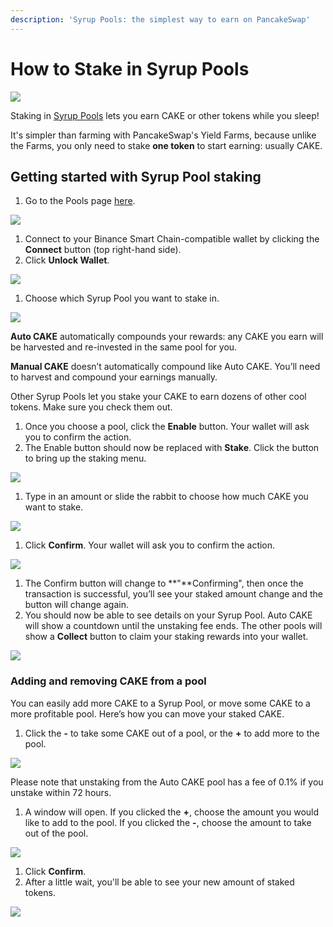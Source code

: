 ```yaml
---
description: 'Syrup Pools: the simplest way to earn on PancakeSwap'
---
```


# How to Stake in Syrup Pools

![](../../.gitbook/assets/docs-masthead-15-.png)

Staking in [Syrup Pools](https://docs.pancakeswap.finance/products/syrup-pool) lets you earn CAKE or other tokens while you sleep!

It's simpler than farming with PancakeSwap's Yield Farms, because unlike the Farms, you only need to stake **one token** to start earning: usually CAKE.

## **Getting started with Syrup Pool staking**

1. Go to the Pools page [here](https://pancakeswap.finance/pools).

![](../../.gitbook/assets/image%20%28105%29.png)

1. Connect to your Binance Smart Chain-compatible wallet by clicking the **Connect** button \(top right-hand side\).
2. Click **Unlock Wallet**.

![](../../.gitbook/assets/image%20%28128%29.png)

1. Choose which Syrup Pool you want to stake in.

![](../../.gitbook/assets/image%20%2894%29.png)

**Auto CAKE** automatically compounds your rewards: any CAKE you earn will be harvested and re-invested in the same pool for you.

**Manual CAKE** doesn’t automatically compound like Auto CAKE. You’ll need to harvest and compound your earnings manually.

Other Syrup Pools let you stake your CAKE to earn dozens of other cool tokens. Make sure you check them out.

1. Once you choose a pool, click the **Enable** button. Your wallet will ask you to confirm the action.
2. The Enable button should now be replaced with **Stake**. Click the button to bring up the staking menu.

![](../../.gitbook/assets/image%20%2880%29.png)

1. Type in an amount or slide the rabbit to choose how much CAKE you want to stake.

![](../../.gitbook/assets/image%20%2818%29.png)

1. Click **Confirm**. Your wallet will ask you to confirm the action.

![](../../.gitbook/assets/image%20%2822%29%20%281%29.png)

1. The Confirm button will change to **"**Confirming", then once the transaction is successful, you’ll see your staked amount change and the button will change again.
2. You should now be able to see details on your Syrup Pool. Auto CAKE will show a countdown until the unstaking fee ends. The other pools will show a **Collect** button to claim your staking rewards into your wallet.

![](../../.gitbook/assets/image%20%2859%29%20%281%29.png)

### **Adding and removing CAKE from a pool**

You can easily add more CAKE to a Syrup Pool, or move some CAKE to a more profitable pool. Here’s how you can move your staked CAKE.

1. Click the **-** to take some CAKE out of a pool, or the **+** to add more to the pool.

![](../../.gitbook/assets/image%20%2876%29.png)

Please note that unstaking from the Auto CAKE pool has a fee of 0.1% if you unstake within 72 hours.

1. A window will open. If you clicked the **+**, choose the amount you would like to add to the pool. If you clicked the **-**, choose the amount to take out of the pool.

![](../../.gitbook/assets/image%20%28139%29.png)

1. Click **Confirm**.
2. After a little wait, you'll be able to see your new amount of staked tokens.

![](../../.gitbook/assets/image%20%2888%29.png)

